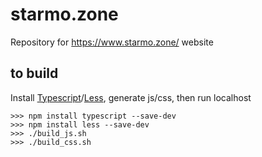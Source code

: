 # starmo.zone

Repository for https://www.starmo.zone/ website

## to build

Install [Typescript](https://www.typescriptlang.org/)/[Less](https://lesscss.org/), generate js/css, then run localhost

```
>>> npm install typescript --save-dev
>>> npm install less --save-dev
>>> ./build_js.sh
>>> ./build_css.sh
```